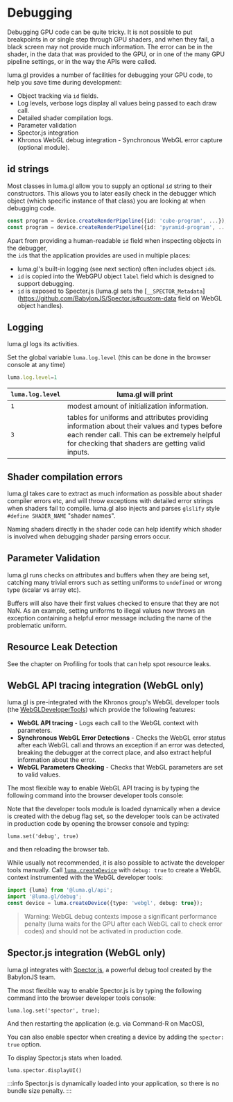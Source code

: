 # Debugging

Debugging GPU code can be quite tricky. It is not possible to put breakpoints in or 
single step through GPU shaders, and when they fail, a black screen may not provide much
information. The error can be in the shader, in the data that was provided to the GPU,
or in one of the many GPU pipeline settings, or in the way the APIs were called.

luma.gl provides a number of facilities for debugging your GPU code, to help you save time during development:

- Object tracking via `id` fields.
- Log levels, verbose logs display all values being passed to each draw call.
- Detailed shader compilation logs. 
- Parameter validation
- Spector.js integration
- Khronos WebGL debug integration - Synchronous WebGL error capture (optional module).

## id strings

Most classes in luma.gl allow you to supply an optional `id` string to their constructors. 
This allows you to later easily check in the debugger which object 
(which specific instance of that class) you are looking at when debugging code.

```typescript
const program = device.createRenderPipeline({id: 'cube-program', ...});
const program = device.createRenderPipeline({id: 'pyramid-program', ...});
```

Apart from providing a human-readable `id` field when inspecting objects in the debugger,  
the `id`s that the application provides are used in multiple places:

- luma.gl's built-in logging (see next section) often includes object `id`s.
- `id` is copied into the WebGPU object `label` field which is designed to support debugging.
- `id` is exposed to Specter.js (luma.gl sets the [`__SPECTOR_Metadata`](https://github.com/BabylonJS/Spector.js#custom-data field on WebGL object handles).

## Logging

luma.gl logs its activities. 

Set the global variable `luma.log.level` (this can be done in the browser console at any time) 

```typescript
luma.log.level=1 
```

| `luma.log.level` | luma.gl will print |
| --- | --- |
| `1` | modest amount of initialization information. |
| `3` | tables for uniforms and attributes providing information about their values and types before each render call. This can be extremely helpful for checking that shaders are getting valid inputs. |

## Shader compilation errors

luma.gl takes care to extract as much information as possible about shader compiler errors etc, 
and will throw exceptions with detailed error strings when shaders fail to compile. 
luma.gl also injects and parses `glslify` style `#define SHADER_NAME` "shader names". 

Naming shaders directly in the shader code can help identify which 
shader is involved when debugging shader parsing errors occur.

## Parameter Validation

luma.gl runs checks on attributes and buffers when they are being set, catching many trivial errors such as setting uniforms to `undefined` or wrong type (scalar vs array etc).

Buffers will also have their first values checked to ensure that they are not NaN. As an example, setting uniforms to illegal values now throws an exception containing a helpful error message including the name of the problematic uniform.

## Resource Leak Detection

See the chapter on Profiling for tools that can help spot resource leaks.

## WebGL API tracing integration (WebGL only)

luma.gl is pre-integrated with the Khronos group's WebGL developer tools (the [WebGLDeveloperTools](https://github.com/KhronosGroup/WebGLDeveloperTools)) which provide the following features:

- **WebGL API tracing** - Logs each call to the WebGL context with parameters.
- **Synchronous WebGL Error Detections** - Checks the WebGL error status after each WebGL call and throws an exception if an error was detected, breaking the debugger at the correct place, and also extract helpful information about the error. 
- **WebGL Parameters Checking** - Checks that WebGL parameters are set to valid values.

The most flexible way to enable WebGL API tracing is by typing the following command into the browser developer tools console:

Note that the developer tools module is loaded dynamically when a device is created with the debug flag set, so the developer tools can be activated in production code by opening the browser console and typing:

`luma.set('debug', true)`

and then reloading the browser tab.

While usually not recommended, it is also possible to activate the developer tools manually. Call [`luma.createDevice`](/docs/api-reference-v8/webgl-legacy/context/context-api) with `debug: true` to create a WebGL context instrumented with the WebGL developer tools:

```typescript
import {luma} from '@luma.gl/api';
import '@luma.gl/debug';
const device = luma.createDevice({type: 'webgl', debug: true});
```

> Warning: WebGL debug contexts impose a significant performance penalty (luma waits for the GPU after each WebGL call to check error codes) and should not be activated in production code.

## Spector.js integration (WebGL only)

luma.gl integrates with [Spector.js](https://spector.babylonjs.com/), a powerful debug tool created by the BabylonJS team.

The most flexible way to enable Spector.js is by typing the following command into the browser developer tools console:

```
luma.log.set('spector', true);
```

And then restarting the application (e.g. via Command-R on MacOS),


You can also enable spector when creating a device  by adding the `spector: true` option.

To display Spector.js stats when loaded.

```
luma.spector.displayUI()
```

:::info
Spector.js is dynamically loaded into your application, so there is no bundle size penalty.
:::